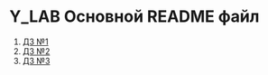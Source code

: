 #  Y_LAB Основной README файл

1. [ДЗ №1](https://github.com/mbfuss/Y_LAB_HOMETASK/tree/homework_1)
2. [ДЗ №2](https://github.com/mbfuss/Y_LAB_HOMETASK/tree/homework_2)
3. [ДЗ №3](https://github.com/mbfuss/Y_LAB_HOMETASK/tree/homework_3)
